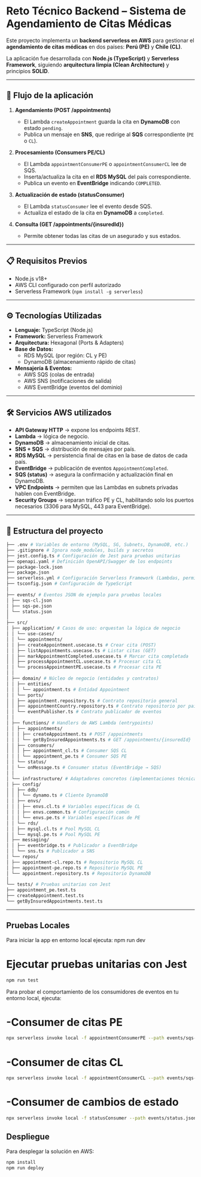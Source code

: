 # Reto Técnico Backend – Sistema de Agendamiento de Citas Médicas

Este proyecto implementa un **backend serverless en AWS** para gestionar el **agendamiento de citas médicas** en dos países: **Perú (PE)** y **Chile (CL)**.

La aplicación fue desarrollada con **Node.js (TypeScript)** y **Serverless Framework**, siguiendo **arquitectura limpia (Clean Architecture)** y principios **SOLID**.

---

## 🚀 Flujo de la aplicación

1. **Agendamiento (POST /appointments)**

   - El Lambda `createAppointment` guarda la cita en **DynamoDB** con estado `pending`.
   - Publica un mensaje en **SNS**, que redirige al **SQS** correspondiente (`PE` o `CL`).

2. **Procesamiento (Consumers PE/CL)**

   - El Lambda `appointmentConsumerPE` o `appointmentConsumerCL` lee de SQS.
   - Inserta/actualiza la cita en el **RDS MySQL** del país correspondiente.
   - Publica un evento en **EventBridge** indicando `COMPLETED`.

3. **Actualización de estado (statusConsumer)**

   - El Lambda `statusConsumer` lee el evento desde SQS.
   - Actualiza el estado de la cita en **DynamoDB** a `completed`.

4. **Consulta (GET /appointments/{insuredId})**
   - Permite obtener todas las citas de un asegurado y sus estados.

---

## 📋 Requisitos Previos

- Node.js v18+
- AWS CLI configurado con perfil autorizado
- Serverless Framework (`npm install -g serverless`)

---

## ⚙️ Tecnologías Utilizadas

- **Lenguaje:** TypeScript (Node.js)
- **Framework:** Serverless Framework
- **Arquitectura:** Hexagonal (Ports & Adapters)
- **Base de Datos:**
  - RDS MySQL (por región: CL y PE)
  - DynamoDB (almacenamiento rápido de citas)
- **Mensajería & Eventos:**
  - AWS SQS (colas de entrada)
  - AWS SNS (notificaciones de salida)
  - AWS EventBridge (eventos del dominio)

---

## 🛠️ Servicios AWS utilizados

- **API Gateway HTTP** → expone los endpoints REST.
- **Lambda** → lógica de negocio.
- **DynamoDB** → almacenamiento inicial de citas.
- **SNS + SQS** → distribución de mensajes por país.
- **RDS MySQL** → persistencia final de citas en la base de datos de cada país.
- **EventBridge** → publicación de eventos `AppointmentCompleted`.
- **SQS (status)** → asegura la confirmación y actualización final en DynamoDB.
- **VPC Endpoints** → permiten que las Lambdas en subnets privadas hablen con EventBridge.
- **Security Groups** → separan tráfico PE y CL, habilitando solo los puertos necesarios (3306 para MySQL, 443 para EventBridge).

---

## 📂 Estructura del proyecto

```bash
├── .env # Variables de entorno (MySQL, SG, Subnets, DynamoDB, etc.)
├── .gitignore # Ignora node_modules, builds y secretos
├── jest.config.ts # Configuración de Jest para pruebas unitarias
├── openapi.yaml # Definición OpenAPI/Swagger de los endpoints
├── package-lock.json
├── package.json
├── serverless.yml # Configuración Serverless Framework (Lambdas, permisos, VPC)
├── tsconfig.json # Configuración de TypeScript
│
├── events/ # Eventos JSON de ejemplo para pruebas locales
│ ├── sqs-cl.json
│ ├── sqs-pe.json
│ └── status.json
│
├── src/
│ ├── application/ # Casos de uso: orquestan la lógica de negocio
│ │ └── use-cases/
│ │ └── appointments/
│ │ ├── createAppointment.usecase.ts # Crear cita (POST)
│ │ ├── listAppointments.usecase.ts # Listar citas (GET)
│ │ ├── markAppointmentCompleted.usecase.ts # Marcar cita completada
│ │ ├── processAppointmentCL.usecase.ts # Procesar cita CL
│ │ └── processAppointmentPE.usecase.ts # Procesar cita PE
│ │
│ ├── domain/ # Núcleo de negocio (entidades y contratos)
│ │ ├── entities/
│ │ │ └── appointment.ts # Entidad Appointment
│ │ └── ports/
│ │ ├── appointment.repository.ts # Contrato repositorio general
│ │ ├── appointmentCountry.repository.ts # Contrato repositorio por país
│ │ └── eventPublisher.ts # Contrato publicador de eventos
│ │
│ ├── functions/ # Handlers de AWS Lambda (entrypoints)
│ │ ├── appointments/
│ │ │ ├── createAppointment.ts # POST /appointments
│ │ │ └── getByInsuredAppointments.ts # GET /appointments/{insuredId}
│ │ ├── consumers/
│ │ │ ├── appointment_cl.ts # Consumer SQS CL
│ │ │ └── appointment_pe.ts # Consumer SQS PE
│ │ └── status/
│ │ └── onMessage.ts # Consumer status (EventBridge → SQS)
│ │
│ └── infrastructure/ # Adaptadores concretos (implementaciones técnicas)
│ ├── config/
│ │ ├── ddb/
│ │ │ └── dynamo.ts # Cliente DynamoDB
│ │ ├── envs/
│ │ │ ├── envs.cl.ts # Variables específicas de CL
│ │ │ ├── envs.common.ts # Configuración común
│ │ │ └── envs.pe.ts # Variables específicas de PE
│ │ └── rds/
│ │ ├── mysql.cl.ts # Pool MySQL CL
│ │ └── mysql.pe.ts # Pool MySQL PE
│ ├── messaging/
│ │ ├── eventbridge.ts # Publicador a EventBridge
│ │ └── sns.ts # Publicador a SNS
│ └── repos/
│ ├── appointment-cl.repo.ts # Repositorio MySQL CL
│ ├── appointment-pe.repo.ts # Repositorio MySQL PE
│ └── appointment.repository.ts # Repositorio DynamoDB
│
└── tests/ # Pruebas unitarias con Jest
├── appointment_pe.test.ts
├── createAppointment.test.ts
└── getByInsuredAppointments.test.ts
```

---

## Pruebas Locales

Para iniciar la app en entorno local ejecuta: npm run dev

# Ejecutar pruebas unitarias con Jest

```bash
npm run test
```

Para probar el comportamiento de los consumidores de eventos en tu entorno local, ejecuta:

# -Consumer de citas PE

```bash
npx serverless invoke local -f appointmentConsumerPE --path events/sqs-pe.json
```

# -Consumer de citas CL

```bash
npx serverless invoke local -f appointmentConsumerCL --path events/sqs-cl.json
```

# -Consumer de cambios de estado

```bash
npx serverless invoke local -f statusConsumer --path events/status.json
```

## Despliegue

Para desplegar la solución en AWS:

```bash
npm install
npm run deploy
```
